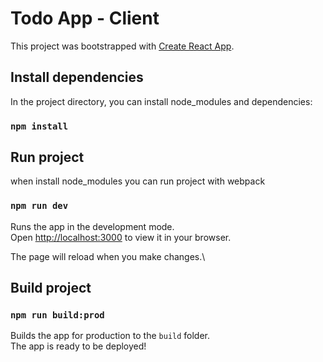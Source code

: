 # Todo App - Client

This project was bootstrapped with [Create React App](https://github.com/facebook/create-react-app).

## Install dependencies

In the project directory, you can install node_modules and dependencies:

### `npm install`

## Run project

when install node_modules you can run project with webpack

### `npm run dev`

Runs the app in the development mode.\
Open [http://localhost:3000](http://localhost:3000) to view it in your browser.

The page will reload when you make changes.\

## Build project

### `npm run build:prod`

Builds the app for production to the `build` folder.\
The app is ready to be deployed!